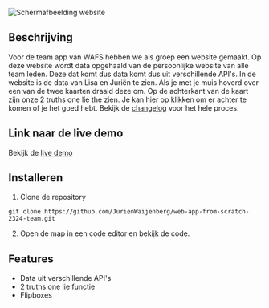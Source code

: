 ![Schermafbeelding website](https://github.com/JurienWaijenberg/web-app-from-scratch-2324-team/blob/4837fbc72af195c140e10d8220dde6923a100593/docs/images/Scherm%C2%ADafbeelding-groeps-app.jpg)

## Beschrijving
Voor de team app van WAFS hebben we als groep een website gemaakt. Op deze website wordt data opgehaald van de persoonlijke website van alle team leden. Deze dat komt dus data komt dus uit verschillende API's. In de website is de data van Lisa en Juriën te zien. Als je met je muis hoverd over een van de twee kaarten draaid deze om. Op de achterkant van de kaart zijn onze 2 truths one lie the zien. Je kan hier op klikken om er achter te komen of je het goed hebt. Bekijk de [changelog](https://github.com/JurienWaijenberg/web-app-from-scratch-2324-team/blob/main/changelog.md) voor het hele proces.

## Link naar de live demo

Bekijk de [live demo](https://jurienwaijenberg.github.io/web-app-from-scratch-2324-team/)

## Installeren

1. Clone de repository
```
git clone https://github.com/JurienWaijenberg/web-app-from-scratch-2324-team.git
```
2. Open de map in een code editor en bekijk de code.

## Features
* Data uit verschillende API's
* 2 truths one lie functie
* Flipboxes